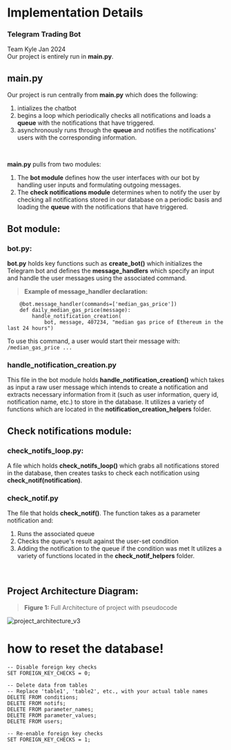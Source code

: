 # Implementation Details
### Telegram Trading Bot
Team Kyle Jan 2024
<br/>
Our project is entirely run in **main.py**. 

## main.py
Our project is run centrally from **main.py** which does the following:
1. intializes the chatbot
2. begins a loop which periodically checks all notifications and loads a **queue** with the notifications that have triggered.
3. asynchronously runs through the **queue** and notifies the notifications' users with the corresponding information. 
<br/>

**main.py** pulls from two modules:
1. The **bot module** defines how the user interfaces with our bot by handling user inputs and formulating outgoing messages.
2. The **check notifications module** determines when to notify the user by checking all notifications stored in our database on a periodic basis and loading the **queue** with the notifications that have triggered. <br/>


## Bot module:
### bot.py:
**bot.py** holds key functions such as **create_bot()** which initializes the Telegram bot and defines the **message_handlers** which specify an input and handle the user messages using the associated command.
> **Example of message_handler declaration:** <br/>
```
    @bot.message_handler(commands=['median_gas_price'])
    def daily_median_gas_price(message):
        handle_notification_creation(
            bot, message, 407234, "median gas price of Ethereum in the last 24 hours")
```
To use this command, a user would start their message with: ```/median_gas_price ...```
<br/>

### handle_notification_creation.py
This file in the bot module holds **handle_notification_creation()** which takes as input a raw user message which intends to create a notification and extracts necessary information from it (such as user information, query id, notification name, etc.) to store in the database. It utilizes a variety of functions which are located in the **notification_creation_helpers** folder.
<br/>

## Check notifications module:
### check_notifs_loop.py:
A file which holds **check_notifs_loop()** which grabs all notifications stored in the database, then creates tasks to check each notification using **check_notif(notification)**.
<br/>

### check_notif.py
The file that holds **check_notif()**. The function takes as a parameter notification and:
1. Runs the associated queue
2. Checks the queue's result against the user-set condition
3. Adding the notification to the queue if the condition was met
It utilizes a variety of functions located in the **check_notif_helpers** folder.
<br/>

## Project Architecture Diagram:
> **Figure 1:** Full Architecture of project with pseudocode

![project_architecture_v3](https://github.com/0xBcamp/Kyle-janus-dragon/assets/81604772/ab408832-f094-40cd-8fa5-77d87e6e802c)


# how to reset the database!
```
-- Disable foreign key checks
SET FOREIGN_KEY_CHECKS = 0;

-- Delete data from tables
-- Replace 'table1', 'table2', etc., with your actual table names
DELETE FROM conditions;
DELETE FROM notifs;
DELETE FROM parameter_names;
DELETE FROM parameter_values;
DELETE FROM users;

-- Re-enable foreign key checks
SET FOREIGN_KEY_CHECKS = 1;
```
